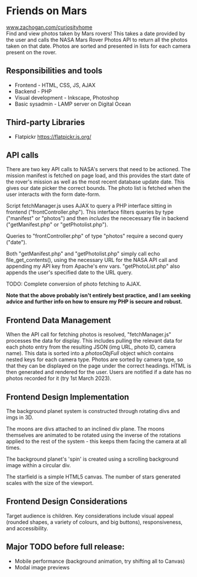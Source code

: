 # Friends on Mars
www.zachogan.com/curiosityhome
<br>
Find and view photos taken by Mars rovers!
This takes a date provided by the user and calls the NASA Mars Rover Photos API to return all the photos taken on that date.
Photos are sorted and presented in lists for each camera present on the rover.


## Responsibilities and tools
- Frontend - HTML, CSS, JS, AJAX
- Backend - PHP
- Visual development - Inkscape, Photoshop
- Basic sysadmin - LAMP server on Digital Ocean

## Third-party Libraries
- Flatpickr https://flatpickr.js.org/


## API calls
There are two key API calls to NASA's servers that need to be actioned.
The mission manifest is fetched on page load, and this provides the start date of the rover's mission as well as the most recent database update date. This gives our date picker the correct bounds.
The photo list is fetched when the user interacts with the form date-form.

Script fetchManager.js uses AJAX to query a PHP interface sitting in frontend ("frontController.php"). This interface filters queries by type ("manifest" or "photos") and then _includes_ the nececessary file in backend ("getManifest.php" or "getPhotolist.php").

Queries to "frontController.php" of type "photos" require a second query ("date").

Both "getManifest.php" and "getPhotolist.php" simply call echo file_get_contents(), using the necessary URL for the NASA API call and appending my API key from Apache's env vars. "getPhotoList.php" also appends the user's specified date to the URL query.

TODO: Complete conversion of photo fetching to AJAX. 

**Note that the above probably isn't entirely best practice, and I am seeking advice and further info on how to ensure my PHP is secure and robust.**


## Frontend Data Management
When the API call for fetching photos is resolved, "fetchManager.js" processes the data for display.
This includes pulling the relevant data for each photo entry from the resulting JSON (img URL, photo ID, camera name).
This data is sorted into a _photosObjFull_ object which contains nested keys for each camera type. Photos are sorted by camera type, so that they can be displayed on the page under the correct headings.
HTML is then generated and rendered for the user.
Users are notified if a date has no photos recorded for it (try 1st March 2023).


## Frontend Design Implementation
The background planet system is constructed through rotating divs and imgs in 3D.

The moons are divs attached to an inclined div plane. The moons themselves are animated to be rotated using the inverse of the rotations applied to the rest of the system - this keeps them facing the camera at all times.

The background planet's 'spin' is created using a scrolling background image within a circular div.

The starfield is a simple HTML5 canvas. The number of stars generated scales with the size of the viewport.


## Frontend Design Considerations
Target audience is children. Key considerations include visual appeal (rounded shapes, a variety of colours, and big buttons), responsiveness, and accessibility.






## Major TODO before full release:
- Mobile performance (background animation, try shifting all to Canvas)
- Modal image previews

